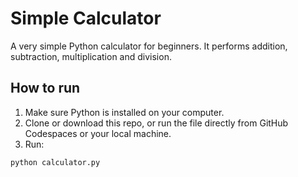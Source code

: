 # Simple Calculator

A very simple Python calculator for beginners. It performs addition, subtraction, multiplication and division.

## How to run

1. Make sure Python is installed on your computer.
2. Clone or download this repo, or run the file directly from GitHub Codespaces or your local machine.
3. Run:
```bash
python calculator.py
